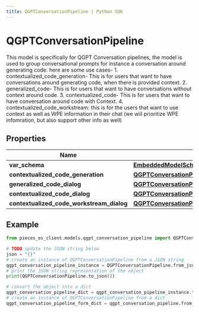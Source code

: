 ```yaml
---
title: QGPTConversationPipeline | Python SDK
---
```


# QGPTConversationPipeline

This model is specifically for QGPT Conversation pipelines, the model is used to group conversational prompts for instance a conversation around generating code.  here are some use cases- 1. contextualized_code_generation- This is for users that want to have conversations around generating code, when there is provided context. 2. generalized_code- This is for users that want to have conversations without context around code. 3. contextualized_code- This is for users that want to have conversation around code with Context. 4. contextualized_code_workstream: this is for the users that want to use context as well as WPE information in their chat (we wiil prioritize WPE infomration, but also support other info as well)

## Properties

Name | Type | Description | Notes
------------ | ------------- | ------------- | -------------
**var_schema** | [**EmbeddedModelSchema**](EmbeddedModelSchema) |  | [optional] 
**contextualized_code_generation** | [**QGPTConversationPipelineForContextualizedCodeGeneration**](QGPTConversationPipelineForContextualizedCodeGeneration) |  | [optional] 
**generalized_code_dialog** | [**QGPTConversationPipelineForGeneralizedCodeDialog**](QGPTConversationPipelineForGeneralizedCodeDialog) |  | [optional] 
**contextualized_code_dialog** | [**QGPTConversationPipelineForContextualizedCodeDialog**](QGPTConversationPipelineForContextualizedCodeDialog) |  | [optional] 
**contextualized_code_workstream_dialog** | [**QGPTConversationPipelineForContextualizedCodeWorkstreamDialog**](QGPTConversationPipelineForContextualizedCodeWorkstreamDialog) |  | [optional] 

## Example

```python
from pieces_os_client.models.qgpt_conversation_pipeline import QGPTConversationPipeline

# TODO update the JSON string below
json = "{}"
# create an instance of QGPTConversationPipeline from a JSON string
qgpt_conversation_pipeline_instance = QGPTConversationPipeline.from_json(json)
# print the JSON string representation of the object
print(QGPTConversationPipeline.to_json())

# convert the object into a dict
qgpt_conversation_pipeline_dict = qgpt_conversation_pipeline_instance.to_dict()
# create an instance of QGPTConversationPipeline from a dict
qgpt_conversation_pipeline_form_dict = qgpt_conversation_pipeline.from_dict(qgpt_conversation_pipeline_dict)
```



